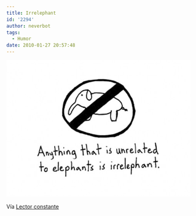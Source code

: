 ```yaml
---
title: Irrelephant
id: '2294'
author: neverbot
tags:
  - Humor
date: 2010-01-27 20:57:48
---
```


![201001272057.jpg](./irrelephant/201001272057.jpg)

Vía [Lector constante](http://lectorconstante.tumblr.com/post/356087036/jaaaaaaja-chistazo-juaaaajua-allcreatures)